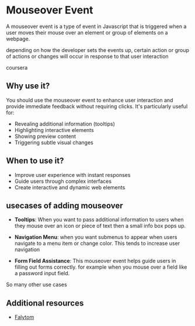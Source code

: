 # Mouseover Event

A mouseover event is a type of event in Javascript that is triggered when a user moves their mouse over an element or group of elements on a webpage.

depending on how the developer sets the events up, certain action or group of actions or changes will occur in response to that user interaction

coursera

## Why use it?

You should use the mouseover event to enhance user interaction and provide immediate feedback without requiring clicks. It's particularly useful for:

- Revealing additional information (tooltips)
- Highlighting interactive elements
- Showing preview content
- Triggering subtle visual changes

## When to use it?

- Improve user experience with instant responses
- Guide users through complex interfaces
- Create interactive and dynamic web elements

## usecases of adding mouseover

- **Tooltips**: When you want to pass additional information to users when they mouse over an icon or piece of text then a small info box pops up.

- **Navigation Menu**: when you want submenus to appear when users navigate to a menu item or change color. This tends to increase user navigation

- **Form Field Assistance**: This mouseover event helps guide users in filling out forms correctly. for example when you mouse over a field like a password input field.

So many other use cases

## Additional resources

- [Falytom](https://falytom.com.ng)
